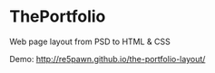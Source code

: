 # ThePortfolio
Web page layout from PSD to HTML &amp; CSS

Demo: http://re5pawn.github.io/the-portfolio-layout/
